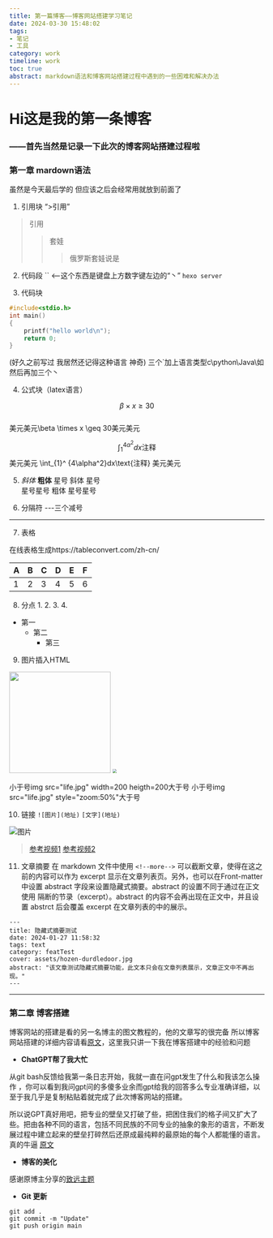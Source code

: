 ```yaml
---
title: 第一篇博客——博客网站搭建学习笔记
date: 2024-03-30 15:48:02
tags:
- 笔记 
- 工具
category: work
timeline: work
toc: true
abstract: markdown语法和博客网站搭建过程中遇到的一些困难和解决办法
---
```



# Hi这是我的第一条博客
### ——首先当然是记录一下此次的博客网站搭建过程啦

###  第一章 mardown语法

虽然是今天最后学的 但应该之后会经常用就放到前面了

1. 引用块
“>引用”
>引用
>>套娃
>>>俄罗斯套娃说是

2. 代码段
``   <——这个东西是键盘上方数字键左边的“丶”
`hexo server`

3. 代码块
```c
#include<stdio.h>
int main()
{
    printf("hello world\n");
    return 0;
}
```
(好久之前写过 我居然还记得这种语言 神奇)
三个`加上语言类型c\python\Java\如然后再加三个丶

4. 公式块（latex语言）

$$\beta \times x \geq 30$$   
美元美元\beta \times x \geq 30美元美元


$$
\int_{1}^{4\alpha^2}dx\text{注释}
$$
美元美元
\int_{1}^ {4\alpha^2}dx\text{注释}
美元美元

5. *斜体* **粗体**
星号 斜体 星号  
星号星号 粗体 星号星号

6. 分隔符
---三个减号

---



7. 表格

在线表格生成https://tableconvert.com/zh-cn/

| A | B | C | D | E | F | 
|---|---|---|---|---|---|
| 1 | 2 | 3 | 4 | 5 | 6 | 

8. 分点 1. 2. 3. 4.
- 第一 
    -  第二
        - 第三


9. 图片插入HTML

<img src="/images/firstpost/life.jpg" width=200 heigth=200>    <img src="/images/firstpost/life.jpg" style="zoom:50%">

小于号img src="life.jpg" width=200 heigth=200大于号 
小于号img src="life.jpg" style="zoom:50%"大于号

10. 链接
`![图片](地址)`   `[文字](地址)`

![图片](/images/firstpost/yilan.jpg)

>[参考视频1](https://www.bilibili.com/video/BV1aU421o7yv/?spm_id_from=333.880.my_history.page.click)
[参考视频2](https://www.bilibili.com/video/BV1HP4y1P76Y/?spm_id_from=333.880.my_history.page.click&vd_source=f18e8748005694e44438cbc695c9bcc7)

11. 文章摘要
在 markdown 文件中使用 `<!--more-->` 可以截断文章，使得在这之前的内容可以作为 excerpt 显示在文章列表页。另外，也可以在Front-matter中设置 abstract 字段来设置隐藏式摘要。abstract 的设置不同于通过在正文使用 隔断的节录（excerpt）。abstract 的内容不会再出现在正文中，并且设置 abstrct 后会覆盖 excerpt 在文章列表的中的展示。

```
---
title: 隐藏式摘要测试
date: 2024-01-27 11:58:32
tags: text
category: featTest
cover: assets/hozen-durdledoor.jpg
abstract: "该文章测试隐藏式摘要功能，此文本只会在文章列表展示，文章正文中不再出现。"
---
```

---
### 第二章 博客搭建

博客网站的搭建是看的另一名博主的图文教程的，他的文章写的很完备
所以博客网站搭建的详细内容请看[原文](https://blog.cuijiacai.com/blog-building/#post-comment)，这里我只讲一下我在博客搭建中的经验和问题

 - **ChatGPT帮了我大忙**

从git bash反馈给我第一条日志开始，我就一直在问gpt发生了什么和我该怎么操作 ，你可以看到我问gpt问的多傻多业余而gpt给我的回答多么专业准确详细，以至于我几乎是复制粘贴着就完成了此次博客网站的搭建。

所以说GPT真好用吧，把专业的壁垒又打破了些，把困住我们的格子间又扩大了些。把由各种不同的语言，包括不同民族的不同专业的抽象的象形的语言，不断发展过程中建立起来的壁垒打碎然后还原成最纯粹的最原始的每个人都能懂的语言。真的牛逼 [原文](https://www.bilibili.com/video/BV1sM411V7MG/?spm_id_from=333.337.search-card.all.click&vd_source=f18e8748005694e44438cbc695c9bcc7)

- **博客的美化**

感谢原博主分享的[致远主题](https://github.com/hooozen/hexo-theme-tranquility)

- **Git 更新**
```
git add .
git commit -m "Update"
git push origin main
```